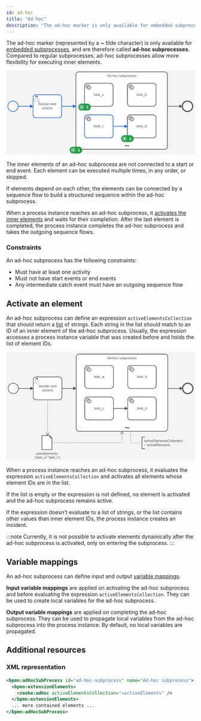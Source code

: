 ```yaml
---
id: ad-hoc
title: "Ad-hoc"
description: "The ad-hoc marker is only available for embedded subprocesses, allowing more flexibility while executing inner elements."
---
```


The ad-hoc marker (represented by a **~** tilde character) is only available
for [embedded subprocesses](../embedded-subprocesses/embedded-subprocesses.md), and are therefore called **ad-hoc subprocesses**.
Compared to regular subprocesses, ad-hoc subprocesses allow more flexibility for executing inner elements.

![A demo process with an ad-hoc subprocess. Some elements inside the subprocess are active.](assets/ad-hoc-subprocess.png)

The inner elements of an ad-hoc subprocess are not connected to a start or end event. Each element can be executed
multiple times, in any order, or skipped.

If elements depend on each other, the elements can be connected by a sequence flow to build a structured sequence
within the ad-hoc subprocess.

When a process instance reaches an ad-hoc subprocess, it [activates the inner elements](#activate-an-element) and waits
for their completion. After the last element is completed, the process instance completes the ad-hoc subprocess and
takes the outgoing sequence flows.

### Constraints

An ad-hoc subprocess has the following constraints:

- Must have at least one activity
- Must not have start events or end events
- Any intermediate catch event must have an outgoing sequence flow

## Activate an element

An ad-hoc subprocess can define an expression `activeElementsCollection` that should return a
[list](../../feel/language-guide/feel-data-types.md#list) of strings. Each string in the list should match to an ID of
an inner element of the ad-hoc subprocess. Usually, the expression accesses a process instance variable that was
created before and holds the list of element IDs.

![A process with an ad-hoc subprocess that shows how a variable is used to active the inner elements.](assets/ad-hoc-subprocess-activation.png)

When a process instance reaches an ad-hoc subprocess, it evaluates the expression `activeElementsCollection` and
activates all elements whose element IDs are in the list.

If the list is empty or the expression is not defined, no element is activated and the ad-hoc subprocess remains active.

If the expression doesn't evaluate to a list of strings, or the list contains other values than inner element IDs, the
process instance creates an incident.

:::note
Currently, it is not possible to activate elements dynamically after the ad-hoc subprocess is activated, only on
entering the subprocess.
:::

## Variable mappings

An ad-hoc subprocess can define input and output
[variable mappings](../../../concepts/variables.md#inputoutput-variable-mappings).

**Input variable mappings** are applied on activating the ad-hoc subprocess and before evaluating the expression
`activeElementsCollection`. They can be used to create local variables for the ad-hoc subprocess.

**Output variable mappings** are applied on completing the ad-hoc subprocess. They can be used to propagate local variables
from the ad-hoc subprocess into the process instance. By default, no local variables are propagated.

## Additional resources

### XML representation

```xml
<bpmn:adHocSubProcess id="ad-hoc-subprocess" name="Ad-hoc subprocess">
  <bpmn:extensionElements>
    <zeebe:adHoc activeElementsCollection="=activeElements" />
  </bpmn:extensionElements>
  ... more contained elements ...
</bpmn:adHocSubProcess>
```
